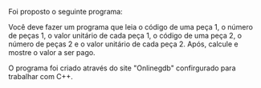 Foi proposto o seguinte programa:

Você deve fazer um programa que leia o código de uma peça 1, o número de peças 1, o valor unitário de cada peça 1, o código de uma peça 2, o número de peças 2 e o valor unitário de cada peça 2. Após, calcule e mostre o valor a ser pago.

O programa foi criado através do site "Onlinegdb" confirgurado para trabalhar com C++.